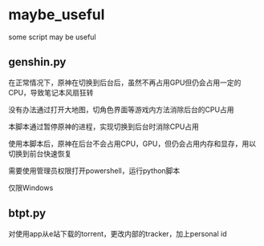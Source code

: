 # maybe_useful
some script may be useful

## genshin.py
 在正常情况下，原神在切换到后台后，虽然不再占用GPU但仍会占用一定的CPU，导致笔记本风扇狂转
 
 没有办法通过打开大地图，切角色界面等游戏内方法消除后台的CPU占用

 本脚本通过暂停原神的进程，实现切换到后台时消除CPU占用
 
 使用本脚本后，原神在后台不会占用CPU，GPU，但仍会占用内存和显存，用以切换到前台快速恢复

 需要使用管理员权限打开powershell，运行python脚本
 
 仅限Windows
## btpt.py
对使用app从e站下载的torrent，更改内部的tracker，加上personal id
